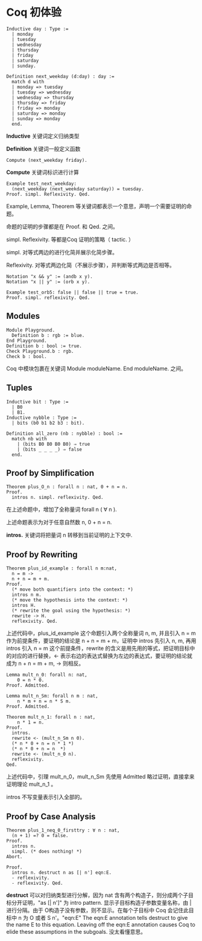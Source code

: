 # Coq 初体验

```Coq
Inductive day : Type :=
  | monday
  | tuesday
  | wednesday
  | thursday
  | friday
  | saturday
  | sunday.

Definition next_weekday (d:day) : day :=
  match d with
  | monday => tuesday
  | tuesday => wednesday
  | wednesday => thursday
  | thursday => friday
  | friday => monday
  | saturday => monday
  | sunday => monday
  end.
```

**Inductive** 关键词定义归纳类型

**Definition** 关键词一般定义函数

```Coq
Compute (next_weekday friday).
```

**Compute** 关键词标识进行计算

```Coq
Example test_next_weekday:
  (next_weekday (next_weekday saturday)) = tuesday.
Proof. simpl. Reflexivity. Qed.
```

Example, Lemma, Theorem 等关键词都表示一个意思，声明一个需要证明的命题。

命题的证明的步骤都是在 Proof.  和  Qed. 之间。

simpl. Reflexivity. 等都是Coq 证明的策略（ tactic. ）

simpl. 对等式两边的进行化简并展示化简步骤。

Reflexivity. 对等式两边化简（不展示步骤），并判断等式两边是否相等。

```Coq
Notation "x && y" := (andb x y).
Notation "x || y" := (orb x y).

Example test_orb5: false || false || true = true.
Proof. simpl. reflexivity. Qed.
```

## Modules

```Coq
Module Playground.
  Definition b : rgb := blue.
End Playground.
Definition b : bool := true.
Check Playground.b : rgb.
Check b : bool.
```

Coq 中模块包裹在关键词 Module moduleName.  End moduleName. 之间。

## Tuples

```Coq
Inductive bit : Type :=
  | B0
  | B1.
Inductive nybble : Type :=
  | bits (b0 b1 b2 b3 : bit).

Definition all_zero (nb : nybble) : bool :=
  match nb with
    | (bits B0 B0 B0 B0) ⇒ true
    | (bits _ _ _ _) ⇒ false
  end.
```

## Proof by Simplification

```Coq
Theorem plus_O_n : forall n : nat, 0 + n = n.
Proof.
  intros n. simpl. reflexivity. Qed.
```

在上述命题中，增加了全称量词 forall n (  $\forall$ n ). 

上述命题表示为对于任意自然数 n, 0 + n = n. 

**intros.** 关键词将把量词 n 转移到当前证明的上下文中.

## Proof by Rewriting

```Coq
Theorem plus_id_example : forall n m:nat,
  n = m ->
  n + n = m + m.
Proof.
  (* move both quantifiers into the context: *)
  intros n m.
  (* move the hypothesis into the context: *)
  intros H.
  (* rewrite the goal using the hypothesis: *)
  rewrite -> H.
  reflexivity. Qed.
```

上述代码中，plus_id_example 这个命题引入两个全称量词 n, m, 并且引入 n = m 作为前提条件，要证明的结论是  n + n = m + m，证明中 intros 先引入 n, m,  再用 intros 引入 n = m 这个前提条件，rewrite 的含义是用先用的等式，把证明目标中的对应的进行替换，$\leftarrow$ 表示右边的表达式替换为左边的表达式，要证明的结论就成为 n + n = m + m, $\rightarrow$ 则相反。

```Coq
Lemma mult_n_0: forall n: nat,
    0 = n * 0.
Proof. Admitted.

Lemma mult_n_Sm: forall n m : nat,
    n * m + n = n * S m.
Proof. Admitted.

Theorem mult_n_1: forall n : nat,
    n * 1 = n.
Proof.
  intros.
  rewrite <- (mult_n_Sm n 0).
  (* n * 0 + n = n * 1 *)
  (* n * 0 + n = n  *)
  rewrite <- (mult_n_0 n).
  reflexivity.
Qed.
```

上述代码中，引理 mult_n_0，mult_n_Sm 先使用 Admitted 略过证明，直接拿来证明理论 mult_n_1 。

intros 不写变量表示引入全部的。

## Proof by Case Analysis

```Coq
Theorem plus_1_neq_0_firsttry : ∀ n : nat,
  (n + 1) =? 0 = false.
Proof.
  intros n.
  simpl. (* does nothing! *)
Abort.

Proof.
  intros n. destruct n as [| n'] eqn:E.
  - reflexivity.
  - reflexivity. Qed.
```

**destruct** 可以对归纳类型进行分解，因为 nat 含有两个构造子，则分成两个子目标分开证明，"as [| n']" 为 intro pattern. 显示子目标构造子参数变量名称，由 | 进行分隔。由于 O构造子没有参数，则不显示。在每个子目标中 Coq 会记住此目标中 n 为 O 或者 S n'。"eqn:E" The eqn:E annotation tells destruct to give the name E to this equation. Leaving off the eqn:E annotation causes Coq to elide these assumptions in the subgoals. 没太看懂意思。





